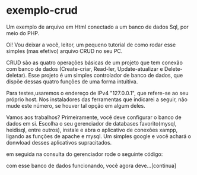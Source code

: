 # exemplo-crud
Um exemplo de arquivo em Html conectado a um banco de dados Sql, por meio do PHP.

Oi! Vou deixar a você, leitor, um pequeno tutorial de como rodar esse simples (mas efetivo) arquivo CRUD no seu PC.

CRUD são as quatro operações básicas de um projeto que tem conexão com banco de dados (Create-criar, Read-ler, Update-atualizar e Delete-deletar).
Esse projeto é um simples controlador de banco de dados, que dispõe dessas quatro funções de uma forma intuitiva.

Para testes,usaremos o endereço de IPv4 "127.0.0.1", que refere-se ao seu próprio host. Nos instaladores das ferramentas que indicarei a seguir, não mude este número, se houver tal opção em algum deles.

Vamos aos trabalhos? Primeiramente, você deve configurar o banco de dados em si. Escolha o seu gerenciador de databases favorito(mysql, heidisql, entre outros), instale e abra o aplicativo de conexões xampp, ligando as funções de apache e mysql. Um simples google e você achará o donwload desses aplicativos supracitados. 

em seguida na consulta do gerenciador rode o seguinte código:

<codigo sql aqui>

com esse banco de dados funcionando, você agora deve...[continua]
